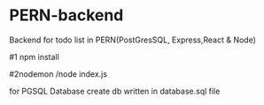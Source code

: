 # PERN-backend
Backend for todo list in PERN(PostGresSQL, Express,React & Node)

#1 npm install 

#2nodemon /node index.js

for PGSQL Database create db written in database.sql file  
